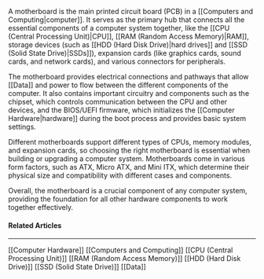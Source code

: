 A motherboard is the main printed circuit board (PCB) in a [[Computers and Computing|computer]]. It serves as the primary hub that connects all the essential components of a computer system together, like the [[CPU  (Central Processing Unit)|CPU]], [[RAM (Random Access Memory)|RAM]], storage devices (such as [[HDD (Hard Disk Drive)|hard drives]] and [[SSD (Solid State Drive)|SSDs]]), expansion cards (like graphics cards, sound cards, and network cards), and various connectors for peripherals.

The motherboard provides electrical connections and pathways that allow [[Data]] and power to flow between the different components of the computer. It also contains important circuitry and components such as the chipset, which controls communication between the CPU and other devices, and the BIOS/UEFI firmware, which initializes the [[Computer Hardware|hardware]] during the boot process and provides basic system settings.

Different motherboards support different types of CPUs, memory modules, and expansion cards, so choosing the right motherboard is essential when building or upgrading a computer system. Motherboards come in various form factors, such as ATX, Micro ATX, and Mini ITX, which determine their physical size and compatibility with different cases and components.

Overall, the motherboard is a crucial component of any computer system, providing the foundation for all other hardware components to work together effectively.

#### Related Articles
<hr>

[[Computer Hardware]]
[[Computers and Computing]]
[[CPU  (Central Processing Unit)]]
[[RAM (Random Access Memory)]]
[[HDD (Hard Disk Drive)]]
[[SSD (Solid State Drive)]]
[[Data]]

